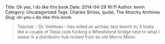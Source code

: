 Title: Oh yes, I do like this book
Date: 2014-04-29 16:11
Author: kevin
Category: Uncategorized
Tags: Charles Stross, quote, The Atrocity Archives
Slug: oh-yes-i-do-like-this-book

> Teacher - Dr. Vohlman - has rolled an archaic test bench in; it looks
> like a couple of Tesla coils fucking a Wheatstone bridge next to what
> I swear is a distributor hub nicked from an old Morris Minor.
